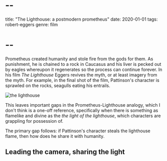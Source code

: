 # --
title: "The Lighthouse: a postmodern prometheus"
date: 2020-01-01
tags: robert-eggers
genre: film
# --

Prometheus created humanity and stole fire from the gods for them. As punishment, he is chained to a rock in Caucasus and his liver is pecked out by eagles whereupon it regenerates so the process can continue forever. In his film *The Lighthouse* Eggers revives the myth, or at least imagery from the myth. For example, in the final shot of the film, Pattinson's character is sprawled on the rocks, seagulls eating his entrails.

![the lighthouse](/static/img/post-images/the-lighthouse/the-lighthouse.jpg)

This leaves important gaps in the Prometheus-Lighthouse analogy, which I don't think is a one-off reference, specifically when there is something as flamelike and divine as the *the light of the lighthouse*, which characters are grappling for possession of.

The primary gap follows: if Pattinson's character steals the lighthouse flame, then how does he share it with humanity.

## Leading the camera, sharing the light



